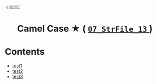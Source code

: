 <p align="left">
  <a href="../README.md">
    <img src="../../Z99-OTHERS/00-common/00-back.png" style="width:10%">
  </a>
</p>

<div align="center">
  <h1>
    Camel Case ★ (
      <a href="https://drive.google.com/file/d/1qxebq9IQuZIsL7zibYSrSyVg3UQLRFbk/view?usp=drive_link">
        <code>07_StrFile_13</code>
      </a>
    )
  </h1>
</div>

# Contents

-   [test1]()
-   [test2]()
-   [test3]()
